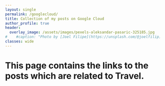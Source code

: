 ```yaml
---
layout: single
permalink: /googlecloud/
title: Collection of my posts on Google Cloud
author_profile: true
header:
  overlay_image: /assets/images/pexels-aleksandar-pasaric-325185.jpg
#    #caption: "Photo by [Joel Filipe](https://unsplash.com/@joelfilip) on [Unsplash](https://unsplash.com)"
classes: wide
---
```

# This page contains the links to the posts which are related to Travel.

